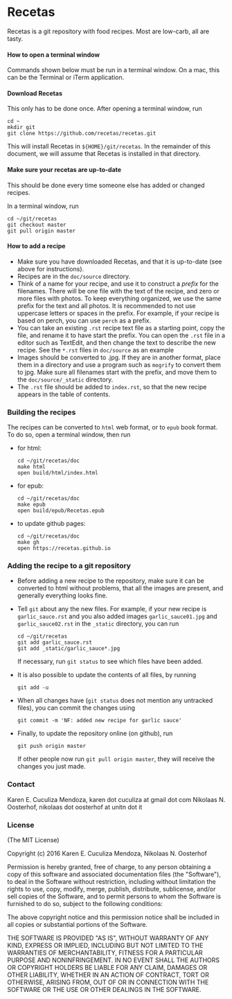 # Recetas

Recetas is a git repository with food recipes. Most are low-carb, all are tasty.

#### How to open a terminal window
Commands shown below must be run in a terminal window. On a mac, this can be the Terminal or iTerm application.

#### Download Recetas
This only has to be done once. After opening a terminal window, run
```
cd ~
mkdir git
git clone https://github.com/recetas/recetas.git
```
This will install Recetas in ``${HOME}/git/recetas``. In the remainder of this document, we will assume that Recetas is installed in that directory.

#### Make sure your recetas are up-to-date
This should be done every time someone else has added or changed recipes.

In a terminal window, run
```
cd ~/git/recetas
git checkout master
git pull origin master
```

#### How to add a recipe
- Make sure you have downloaded Recetas, and that it is up-to-date (see above for instructions).
- Recipes are in the ``doc/source`` directory.
- Think of a name for your recipe, and use it to construct a *prefix* for the filenames. There will be one file with the text of the recipe, and zero or more files with photos. To keep everything organized, we use the same prefix for the text and all photos. It is recommended to not use uppercase letters or spaces in the prefix. For example, if your recipe is based on perch, you can use ``perch`` as a prefix.
- You can take an existing ``.rst`` recipe text file as a starting point, copy the file, and rename it to have start the prefix. You can open the ``.rst`` file in a editor such as TextEdit, and then change the text to describe the new recipe. See the ``*.rst`` files in ``doc/source`` as an example
- Images should be converted to .jpg. If they are in another format, place them in a directory and use a program such as ``mogrify`` to convert them to jpg. Make sure all filenames start with the prefix, and move them to the ``doc/source/_static`` directory.
- The ``.rst`` file should be added to ``index.rst``, so that the new recipe appears in the table of contents.

### Building the recipes

The recipes can be converted to ``html`` web format, or to ``epub`` book format. To do so, open a terminal window, then run

- for html:

    ```
    cd ~/git/recetas/doc
    make html
    open build/html/index.html
    ```

- for epub:

    ```
    cd ~/git/recetas/doc
    make epub
    open build/epub/Recetas.epub
    ```

- to update github pages:

    ```
    cd ~/git/recetas/doc
    make gh
    open https://recetas.github.io
    ```

### Adding the recipe to a git repository

- Before adding a new recipe to the repository, make sure it can be converted to html without problems, that all the images are present, and generally everything looks fine.
- Tell ``git`` about any the new files. For example, if your new recipe is ``garlic_sauce.rst`` and you also added images ``garlic_sauce01.jpg`` and ``garlic_sauce02.rst`` in the ``_static`` directory, you can run

    ```
    cd ~/git/recetas
    git add garlic_sauce.rst
    git add _static/garlic_sauce*.jpg
    ```

  If necessary, run ``git status`` to see which files have been added.
- It is also possible to update the contents of all files, by running

    ```
    git add -u
    ```

- When all changes have (``git status`` does not mention any untracked files), you can commit the changes using

    ```
    git commit -m 'NF: added new recipe for garlic sauce'
    ```

- Finally, to update the repository online (on github), run

    ```
    git push origin master
    ```

  If other people now run ``git pull origin master``, they will receive the changes you just made.


### Contact
Karen E. Cuculiza Mendoza, karen dot cuculiza at gmail dot com
Nikolaas N. Oosterhof, nikolaas dot oosterhof at unitn dot it

### License

(The MIT License)

Copyright (c) 2016 Karen E. Cuculiza Mendoza, Nikolaas N. Oosterhof

Permission is hereby granted, free of charge, to any person obtaining
a copy of this software and associated documentation files (the
"Software"), to deal in the Software without restriction,
including without limitation the rights to use, copy, modify, merge,
publish, distribute, sublicense, and/or sell copies of the Software,
and to permit persons to whom the Software is furnished to do so,
subject to the following conditions:

The above copyright notice and this permission notice shall be
included in all copies or substantial portions of the Software.

THE SOFTWARE IS PROVIDED "AS IS", WITHOUT WARRANTY OF ANY KIND,
EXPRESS OR IMPLIED, INCLUDING BUT NOT LIMITED TO THE WARRANTIES OF
MERCHANTABILITY, FITNESS FOR A PARTICULAR PURPOSE AND NONINFRINGEMENT.
IN NO EVENT SHALL THE AUTHORS OR COPYRIGHT HOLDERS BE LIABLE FOR ANY
CLAIM, DAMAGES OR OTHER LIABILITY, WHETHER IN AN ACTION OF CONTRACT,
TORT OR OTHERWISE, ARISING FROM, OUT OF OR IN CONNECTION WITH THE
SOFTWARE OR THE USE OR OTHER DEALINGS IN THE SOFTWARE.



